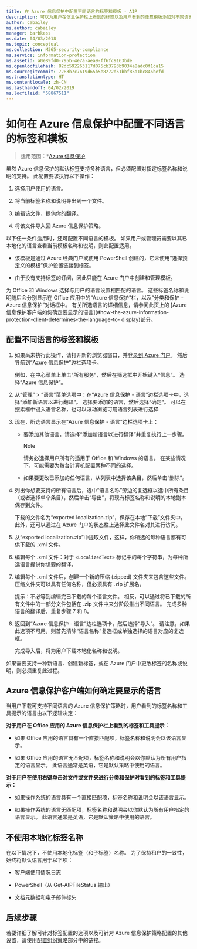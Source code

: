```yaml
---
title: 在 Azure 信息保护中配置不同语言的标签和模板 - AIP
description: 可以为用户在信息保护栏上看到的标签以及用户看到的任意模板添加对不同语言的支持，方法是在 Azure 信息保护策略中指定语言，并导入翻译。
author: cabailey
ms.author: cabailey
manager: barbkess
ms.date: 04/03/2018
ms.topic: conceptual
ms.collection: M365-security-compliance
ms.service: information-protection
ms.assetid: a0e89fd0-795b-4e7a-aea9-ff6fc9163bde
ms.openlocfilehash: 82dc592263117d075cb3793b9034a8adc0f1ca15
ms.sourcegitcommit: 7283b7c7619d65b5e8272d51bbf85a1bc846befd
ms.translationtype: HT
ms.contentlocale: zh-CN
ms.lasthandoff: 04/02/2019
ms.locfileid: "58867511"
---
```

# <a name="how-to-configure-labels-and-templates-for-different-languages-in-azure-information-protection"></a>如何在 Azure 信息保护中配置不同语言的标签和模板

>适用范围：*[Azure 信息保护](https://azure.microsoft.com/pricing/details/information-protection)

虽然 Azure 信息保护的默认标签支持多种语言，但必须配置对指定标签名称和说明的支持。 此配置要求执行以下操作：

1. 选择用户使用的语言。 

2. 将当前标签名称和说明导出到一个文件。

3. 编辑该文件，提供你的翻译。

4. 将该文件导入回 Azure 信息保护策略。

以下任一条件适用时，还可配置不同语言的模板。 如果用户或管理员需要以其已本地化的语言查看当前模板名称和说明，则此配置适用。

- 该模板是通过 Azure 经典门户或使用 PowerShell 创建的，它未使用“选择预定义的模板”保护设置链接到标签。

- 由于没有支持标签的订阅，因此只能在 Azure 门户中创建和管理模板。

为 Office 和 Windows 选择与用户的语言设置相匹配的语言。 这些标签名称和说明随后会分别显示在 Office 应用中的“Azure 信息保护”栏，以及“分类和保护 - Azure 信息保护”对话框中。 有关所选语言的详细信息，请参阅此页上的 [Azure 信息保护客户端如何确定要显示的语言](#how-the-azure-information-protection-client-determines-the-language-to- display)部分。 

## <a name="to-configure-labels-and-templates-for-different-languages"></a>配置不同语言的标签和模板

1. 如果尚未执行此操作，请打开新的浏览器窗口，并[登录到 Azure 门户](configure-policy.md#signing-in-to-the-azure-portal)。 然后导航到“Azure 信息保护”边栏选项卡。
    
    例如，在中心菜单上单击“所有服务”，然后在筛选框中开始键入“信息”。 选择“Azure 信息保护”。

2. 从“管理” > “语言”菜单选项中：在“Azure 信息保护 - 语言”边栏选项卡中，选择“添加新语言以进行翻译”。 选择要添加的语言，然后选择“确定”。 可以在搜索框中键入语言名称，也可以滚动浏览可用语言列表进行选择

3. 现在，所选语言显示在“Azure 信息保护 - 语言”边栏选项卡上：
    
    - 要添加其他语言，请选择“添加新语言以进行翻译”并重复执行上一步骤。 
        
        > [!NOTE]
        > 请务必选择用户所有的适用于 Office 和 Windows 的语言。 在某些情况下，可能需要为每台计算机配置两种不同的选择。
        
    - 如果要更改已添加的任何语言，从列表中选择该条目，然后单击“删除”。

4. 列出你想要支持的所有语言后，选中“语言名称”旁边的复选框以选中所有条目（或者选择单个条目），然后单击“导出”，将现有标签名称和说明的本地副本保存到文件。 
    
    下载的文件名为“exported localization.zip”，保存在本地“下载”文件夹中。 此外，还可以通过在 Azure 门户的状态栏上选择此文件名对其进行访问。

5. 从“exported localization.zip”中提取文件，这样，你所选的每种语言都有可供下载的 .xml 文件。 

6. 编辑每个 .xml 文件：对于 `<LocalizedText>` 标记中的每个字符串，为每种所选语言提供你想要的翻译。 

7. 编辑每个 .xml 文件后，创建一个新的压缩 (zipped) 文件夹来包含这些文件。 压缩文件夹可以具有任何名称，但必须具有 .zip 扩展名。
    
    提示：不必等到编辑完已下载的每个语言文件。 相反，可以通过将已下载的所有文件中的一部分文件包括在 .zip 文件中来分阶段推出不同语言。 完成多种语言的翻译后，重复步骤 7 和 8。

8. 返回到“Azure 信息保护 - 语言”边栏选项卡，然后选择“导入”。 请注意，如果此选项不可用，则首先清除“语言名称”复选框或单独选择的语言对应的复选框。
    
    完成导入后，将为用户下载本地化名称和说明。

如果需要支持一种新语言、创建新标签，或在 Azure 门户中更改标签的名称或说明，则必须重复此过程。

## <a name="how-the-azure-information-protection-client-determines-the-language-to-display"></a>Azure 信息保护客户端如何确定要显示的语言

当用户下载可支持不同语言的 Azure 信息保护策略时，用户看到的标签名称和工具提示的语言由以下逻辑决定：

**对于用户在 Office 应用的 Azure 信息保护栏上看到的标签和工具提示：**

- 如果 Office 应用的语言具有一个直接匹配项，标签名称和说明会以该语言显示。

- 如果 Office 应用的语言无匹配项，标签名称和说明会以你默认为所有用户指定的语言显示。 此语言通常是英语，它是默认策略中使用的语言。

**对于用户在使用右键单击对文件或文件夹进行分类和保护时看到的标签和工具提示：**

- 如果操作系统的语言具有一个直接匹配项，标签名称和说明会以该语言显示。

- 如果操作系统的语言无匹配项，标签名称和说明会以你默认为所有用户指定的语言显示。 此语言通常是英语，它是默认策略中使用的语言。

## <a name="when-localized-label-names-are-not-used"></a>不使用本地化标签名称

在以下情况下，不使用本地化标签（和子标签）名称。 为了保持租户的一致性，始终将默认语言用于以下项：

- 客户端使用情况日志

- PowerShell（从 Get-AIPFileStatus 输出）

- 文档元数据和电子邮件标头


## <a name="next-steps"></a>后续步骤

若要详细了解可针对标签配置的选项以及可针对 Azure 信息保护策略配置的其他设置，请使用[配置组织策略](configure-policy.md#configuring-your-organizations-policy)部分中的链接。



